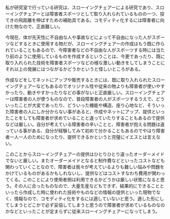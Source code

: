 私が研究室で行っている研究は、スローイングチェアーによる研究であり、スローイングチェアーとは障害者スポーツとして取り入れられているものの一つ、投てきの飛距離を伸ばすための補助具である。コモディティ化するには障害者に向けた物なので、正直難しい。

今現在、体が先天性に不自由な人や事故などによって不自由になった人がスポーツなどするときに使用する物だが、スローイングチェアーの作成はもう既に作られていることもあるので、今障害者などの不自由な人がスポーツする時には当たり前のように使用しているものを作成するということは、今更であったり、既に取り入れられた技術を障害者スポーツなどの様な激しい動きをしてしまうことにそれ以上の発展にはつながるかどうかというと怪しいところがある。

作成などをしてネットにアップや販売するときには、既に取り入れられたスローイングチェアーなどもあるのでオリジナル性や従来の物よりも障害者が使いやすかったり、動きやすかったりなどの事がないと正直厳しい。スローイングチェアーは障害者の人が使うものなので、普段障害者の人がスポーツするうえで、どういったことが大変であったり、どういった機能や構造、座り心地など、そういった障害者の人にしか分からない事があると、作成やネットにアップ、提供といったことをしても障害者が求めていることと違っていたりすることもあるので提供などは厳しい。自分が考えている障害者の辛いことと、障害者が抱える問題は違っている事がある、自分が経験してみて初めて分かることもあるのでやはり障害者一人一人のためになったり、提供できるかというと完璧にイエスとは言えない。

このことからスローイングチェアーの提供はひとりひとり違ったオーダーメイドでないと厳しい。またオーダーメイドとなると制作費などといったコストなども関わっていくことなので、障害者は我々が考えているよりも難しい悩みや問題をかけているものがあるかもしれないし、提供などはコストすなわち費用が関わってくる。このことにより使用者側は利用できるかどうかは厳しい状態になると思う。その人に合ったものなので、大量生産などもできず、結果的にできることといったら作成した時に使われた技術やものなどの情報の提供といった現物でなく、情報なので、コモディティ化をするには適していないと思う。適した形にしてしまうとどこかで必ず妥協してしまうと思うので障害者が求めているものなのかなどといったことが定まらずに従来スローイングチェアーになってしまう。
